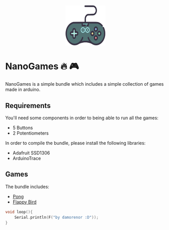 <h1 align="center">
    <img src="https://raw.githubusercontent.com/damorenor/NanoGames/develop/NanoGames.png" alt="Logo" width="125" height="125">
</h1>

# NanoGames :fire: :video_game:

NanoGames is a simple bundle which includes a simple collection of games made in arduino.

## Requirements

You'll need some components in order to being able to run all the games:
- 5 Buttons
-  2 Potentiometers

In order to compile the bundle, please install the following libraries:
- Adafruit SSD1306
- ArduinoTrace

## Games
The bundle includes:
- [Pong](https://michaelteeuw.nl/post/building-pong/)
- [Flappy Bird](https://gitlab.com/richardathome/nano-bird)

```cpp
void loop(){
    Serial.println(F("by damorenor :D"));
}
```
